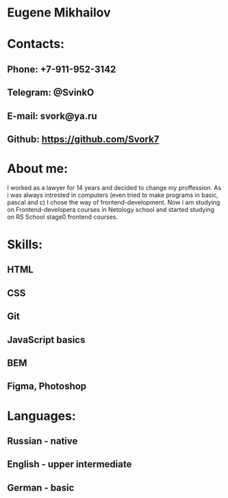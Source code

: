 # Eugene Mikhailov
# Contacts: 
## Phone: __+7-911-952-3142__
## Telegram: __@SvinkO__
## E-mail: __svork@ya.ru__
## Github: __https://github.com/Svork7__

# About me:
I worked as a lawyer for 14 years and decided to change my proffession. As i was always intrested in computers (even tried to make programs in basic, pascal and c) I chose the way of frontend-development. Now i am studying on Frontend-developera courses in Netology school and started studying on RS School stage0 frontend courses.

# Skills:
## HTML
## CSS 
## Git
## JavaScript basics
## BEM
## Figma, Photoshop

# Languages:
## Russian - native
## English - upper intermediate
## German - basic
